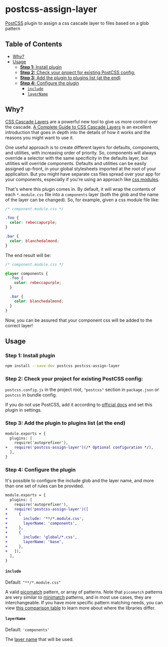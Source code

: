 # postcss-assign-layer <!-- omit in toc -->

[PostCSS] plugin to assign a css cascade layer to files based on a glob pattern

[postcss]: https://github.com/postcss/postcss

## Table of Contents <!-- omit in toc -->

- [Why?](#why)
- [Usage](#usage)
  - [**Step 1:** Install plugin](#step-1-install-plugin)
  - [**Step 2:** Check your project for existing PostCSS config:](#step-2-check-your-project-for-existing-postcss-config)
  - [**Step 3:** Add the plugin to plugins list (at the end)](#step-3-add-the-plugin-to-plugins-list-at-the-end)
  - [**Step 4:** Configure the plugin](#step-4-configure-the-plugin)
    - [`include`](#include)
    - [`layerName`](#layername)

## Why?

[CSS Cascade Layers] are a powerful new tool to give us more control over the cascade. [A Complete Guide to CSS Cascade Layers] is an excellent introduction that goes in depth into the details of how it works and the reasons you might want to use it.

One useful approach is to create different layers for defaults, components, and utilities, with increasing order of priority. So, components will always override a selector with the same specificity in the defaults layer, but utilities will override components. Defaults and utilities can be easily assigned up-front, in your global stylesheets imported at the root of your applicaiton. But you might have separate css files spread over your app for your components, especially if you're using an approach like [css modules].

That's where this plugin comes in. By default, it will wrap the contents of each `*.module.css` file into a `components` layer (both the glob and the name of the layer can be changed). So, for example, given a css module file like:

```css
/* component.module.css */

.foo {
  color: rebeccapurple;
}

.bar {
  color: blanchedalmond;
}
```

The end result will be:

```css
/* component.module.css */

@layer components {
  .foo {
    color: rebeccapurple;
  }

  .bar {
    color: blanchedalmond;
  }
}
```

Now, you can be assured that your component css will be added to the correct layer!

## Usage

### **Step 1:** Install plugin

```sh
npm install --save-dev postcss postcss-assign-layer
```

### **Step 2:** Check your project for existing PostCSS config:

`postcss.config.js` in the project root, `"postcss"` section in `package.json` or `postcss` in bundle config.

If you do not use PostCSS, add it according to [official docs] and set this plugin in settings.

### **Step 3:** Add the plugin to plugins list (at the end)

```diff
module.exports = {
  plugins: [
    require('autoprefixer'),
+   require('postcss-assign-layer')(/* Optional configuration */),
  ],
}
```

### **Step 4:** Configure the plugin

It's possible to configure the include glob and the layer name, and more than one set of rules can be provided.

```diff
module.exports = {
  plugins: [
    require('autoprefixer'),
+   require('postcss-assign-layer')([
+     {
+       include: '**/*.module.css',
+       layerName: 'components',
+     },
+     {
+       include: 'global/*.css',
+       layerName: 'base',
+     },
+   ]),
  ],
}
```

#### `include`

Default: `"**/*.module.css"`

A valid [picomatch] pattern, or array of patterns. Note that `picomatch` patterns are very similar to [minimatch] patterns, and in most use cases, they are interchangeable. If you have more specific pattern matching needs, you can view [this comparison table] to learn more about where the libraries differ.

#### `layerName`

Default: `'components'`

The [layer name] that will be used.

[css cascade layers]: https://www.w3.org/TR/css-cascade-5/#layering
[a complete guide to css cascade layers]: https://css-tricks.com/css-cascade-layers/
[css modules]: https://github.com/css-modules/css-modules
[official docs]: https://github.com/postcss/postcss#usage
[picomatch]: https://github.com/micromatch/picomatch#globbing-features
[minimatch]: https://github.com/isaacs/minimatch#readme
[this comparison table]: https://github.com/micromatch/picomatch#library-comparisons
[layer name]: https://www.w3.org/TR/css-cascade-5/#typedef-layer-name
